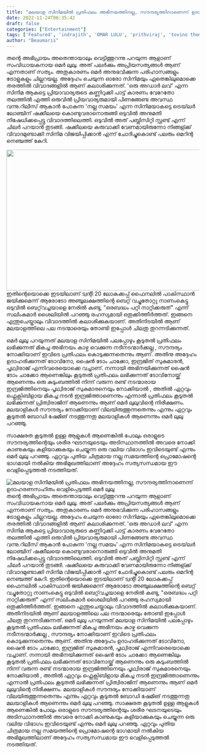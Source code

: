 ```yaml
---
title: "മലയാള സിനിമയിൽ പ്രതിഫലം അഭിനയത്തിനല്ല, സൗന്ദര്യത്തിനാണെന്ന് ഉദാഹരണസഹിതം വെളിപ്പെടുത്തി ഒമർ ലുലു"
date: 2022-11-24T06:35:42
draft: false
categories: ["Entertainment"]
tags: ['Featured', 'indrajith', 'OMAR LULU', 'prithviraj', 'tovino thomas']
author: "Beaumaris"
---
```


തന്റെ അഭിപ്രായം അതെന്തായാലും വെട്ടിത്തുറന്നു പറയുന്ന ആളാണ് സംവിധായകനായ ഒമർ ലുലു. അത് പലർക്കും അപ്രിയസത്യങ്ങൾ ആണ് എന്നതാണ് സത്യം. അതുകാരണം ഒമർ അനുഭവിക്കുന്ന പരിഹാസങ്ങളും ട്രോളുകളും ചില്ലറയല്ല. അദ്ദേഹം ചെയുന്ന ഓരോ സിനിമയും ഏതെങ്കിലുമൊക്കെ തരത്തിൽ വിവാദങ്ങളിൽ ആണ് കലാശിക്കുന്നത്. 'ഒരു അഡാർ ലവ്' എന്ന സിനിമ ആകട്ടെ പ്രിയാവാര്യരുടെ കണ്ണിറുക്കി പാട്ട് കാരണം വേറേതോ തലത്തിൽ എത്തി ഒരുവിൽ പ്രിയവാര്യരുമായി പിണങ്ങേണ്ട അവസ്ഥ വന്നു.റിലീസ് ആകാൻ പോകുന്ന 'നല്ല സമയം' എന്ന സിനിമയാകട്ടെ ട്രെയ്‌ലർ ലോഞ്ചിന് ഷക്കീലയെ കൊണ്ടുവരാനൊരുങ്ങി ഒടുവിൽ അനുമതി നിഷേധിക്കപ്പെട്ടു വിവാദത്തിലെത്തി. ഒടുവിൽ അത് പബ്ലിസിറ്റി സ്റ്റണ്ട് എന്ന് ചിലർ പറയാൻ തുടങ്ങി. ഷക്കീലയെ കരുവാക്കി വേണമായിരുന്നോ നിങ്ങള്ക്ക് വിവാദമുണ്ടാക്കി സിനിമ വിജയിപ്പിക്കാൻ എന്ന് ചോദിച്ചുകൊണ്ട് പലരും ഒമറിന്റ നെഞ്ചത്ത് കേറി.

<img class="wp-image-363451 aligncenter" src="https://cdn.boolokam.com/articles/2022/11/DQQQQQ-2-300x169.jpg" alt="" width="651" height="367" />ഇതിന്റെയൊക്കെ ഇടയിലാണ് ട്വന്റി 20 ലോകക്കപ്പ് ഫൈനലിൽ പാകിസ്ഥാൻ ജയിക്കുമെന്ന് ആരോടോ അഞ്ചുലക്ഷത്തിന്റെ ബെറ്റ് വച്ചുതോറ്റു നാണംകെട്ടു ഒടുവിൽ ബെറ്റ്‌വച്ചയാളെ നേരിൽ കണ്ടു, "ഒരബദ്ധം പറ്റി നാറ്റിക്കരുത്" എന്ന് സലിംകുമാർ ശൈലിയിൽ പറഞ്ഞു രഹസ്യമായി ഒതുക്കിത്തീർത്തത്. ഇങ്ങനെ എന്തുചെയ്താലും വിവാദത്തിൽ കലാശിക്കുകയാണ്. അതിനിടയിൽ ആണ് മലയാളത്തിലെ പല നടന്മാരെയും തോണ്ടി ഇപ്പോൾ ചിലതു തുറന്നടിക്കുന്നത്.

ഒമർ ലുലു പറയുന്നത് മലയാള സിനിമയിൽ പലപ്പോഴും കൂടുതൽ പ്രതിഫലം ലഭിക്കുന്നത് മികച്ച അഭിനയം കാഴ്ച വെക്കുന്ന നടീനടന്മാർക്കല്ല , സൗന്ദര്യം നോക്കിയാണ് ഇവിടെ പ്രതിഫലം കൊടുക്കുന്നതെന്നും ആണ്. അതിനു അദ്ദേഹം ഉദാഹരിക്കുന്നത് ടോവിനോ, ഷൈൻ ടോം ചാക്കോ, ഇന്ദ്രജിത് സുകുമാരൻ, പൃഥ്വിരാജ് എന്നിവരെയൊക്കെ വച്ചാണ്. നന്നായി അഭിനയിക്കുന്നത് ഷൈൻ ടോം ചാക്കോ ആണെങ്കിലും കൂടുതൽ പ്രതിഫലം ലഭിക്കുന്നത് ടോവിനോയ്ക്ക് ആണെന്നും ഒരു കുടുംബത്തിൽ നിന്ന് വരുന്ന രണ്ട് നടന്മാരായ ഇന്ദ്രജിത്തിനെയും പൃഥ്വിരാജ് സുകുമാരനെയും നോക്കിയാൽ , അതിൽ ഏറ്റവും ഫ്ലെക്സിബിളായ മികച്ച നടൻ ഇന്ദ്രജിത്താണെന്നും എന്നാൽ പ്രതിഫലം കൂടുതൽ ലഭിക്കുന്നത് പ്രിത്വിരാജിന് ആണെന്നും ആണ് ഒമർ ലുലുവിന്റെ നിരീക്ഷണം. മലയാളികൾ സൗന്ദര്യം നോക്കിയാണ് വിലയിരുത്തുന്നതെന്നും എന്നും ഏറ്റവും കൂടുതൽ ബോഡി ഷേമിങ് നടത്തുന്നതു മലയാളികൾ ആണെന്നും ഒമർ ലുലു പറഞ്ഞു.

സാക്ഷരത കൂടുതൽ ഉള്ള ആളുകൾ ആണെങ്കിൽ പോലും ഒരാളുടെ സൗന്ദര്യത്തിന്റെയും ശരീര ഘടനയുടെയും അടിസ്ഥാനത്തിൽ അവരെ നോക്കി കാണുകയും കളിയാക്കുകയും ചെയ്യുന്ന ഒരു വലിയ വിഭാഗം ഇവിടെയുണ്ട് എന്നും ഒമർ ലുലു പറഞ്ഞു. ഏറ്റവും പുതിയ ചിത്രമായ നല്ല സമയത്തിന്റെ പ്രൊമോഷന്റെ ഭാഗമായി നൽകിയ അഭിമുഖത്തിലാണ് അദ്ദേഹം സത്യസന്ധമായ ഈ വെളിപ്പെടുത്തൽ നടത്തിയത്.


![മലയാള സിനിമയിൽ പ്രതിഫലം അഭിനയത്തിനല്ല, സൗന്ദര്യത്തിനാണെന്ന് ഉദാഹരണസഹിതം വെളിപ്പെടുത്തി ഒമർ ലുലു](https://cdn.boolokam.com/articles/2022/11/DQQQQQ-2-300x169.jpg)തന്റെ അഭിപ്രായം അതെന്തായാലും വെട്ടിത്തുറന്നു പറയുന്ന ആളാണ് സംവിധായകനായ ഒമർ ലുലു. അത് പലർക്കും അപ്രിയസത്യങ്ങൾ ആണ് എന്നതാണ് സത്യം. അതുകാരണം ഒമർ അനുഭവിക്കുന്ന പരിഹാസങ്ങളും ട്രോളുകളും ചില്ലറയല്ല. അദ്ദേഹം ചെയുന്ന ഓരോ സിനിമയും ഏതെങ്കിലുമൊക്കെ തരത്തിൽ വിവാദങ്ങളിൽ ആണ് കലാശിക്കുന്നത്. 'ഒരു അഡാർ ലവ്' എന്ന സിനിമ ആകട്ടെ പ്രിയാവാര്യരുടെ കണ്ണിറുക്കി പാട്ട് കാരണം വേറേതോ തലത്തിൽ എത്തി ഒരുവിൽ പ്രിയവാര്യരുമായി പിണങ്ങേണ്ട അവസ്ഥ വന്നു.റിലീസ് ആകാൻ പോകുന്ന 'നല്ല സമയം' എന്ന സിനിമയാകട്ടെ ട്രെയ്‌ലർ ലോഞ്ചിന് ഷക്കീലയെ കൊണ്ടുവരാനൊരുങ്ങി ഒടുവിൽ അനുമതി നിഷേധിക്കപ്പെട്ടു വിവാദത്തിലെത്തി. ഒടുവിൽ അത് പബ്ലിസിറ്റി സ്റ്റണ്ട് എന്ന് ചിലർ പറയാൻ തുടങ്ങി. ഷക്കീലയെ കരുവാക്കി വേണമായിരുന്നോ നിങ്ങള്ക്ക് വിവാദമുണ്ടാക്കി സിനിമ വിജയിപ്പിക്കാൻ എന്ന് ചോദിച്ചുകൊണ്ട് പലരും ഒമറിന്റ നെഞ്ചത്ത് കേറി. ഇതിന്റെയൊക്കെ ഇടയിലാണ് ട്വന്റി 20 ലോകക്കപ്പ് ഫൈനലിൽ പാകിസ്ഥാൻ ജയിക്കുമെന്ന് ആരോടോ അഞ്ചുലക്ഷത്തിന്റെ ബെറ്റ് വച്ചുതോറ്റു നാണംകെട്ടു ഒടുവിൽ ബെറ്റ്‌വച്ചയാളെ നേരിൽ കണ്ടു, "ഒരബദ്ധം പറ്റി നാറ്റിക്കരുത്" എന്ന് സലിംകുമാർ ശൈലിയിൽ പറഞ്ഞു രഹസ്യമായി ഒതുക്കിത്തീർത്തത്. ഇങ്ങനെ എന്തുചെയ്താലും വിവാദത്തിൽ കലാശിക്കുകയാണ്. അതിനിടയിൽ ആണ് മലയാളത്തിലെ പല നടന്മാരെയും തോണ്ടി ഇപ്പോൾ ചിലതു തുറന്നടിക്കുന്നത്. ഒമർ ലുലു പറയുന്നത് മലയാള സിനിമയിൽ പലപ്പോഴും കൂടുതൽ പ്രതിഫലം ലഭിക്കുന്നത് മികച്ച അഭിനയം കാഴ്ച വെക്കുന്ന നടീനടന്മാർക്കല്ല , സൗന്ദര്യം നോക്കിയാണ് ഇവിടെ പ്രതിഫലം കൊടുക്കുന്നതെന്നും ആണ്. അതിനു അദ്ദേഹം ഉദാഹരിക്കുന്നത് ടോവിനോ, ഷൈൻ ടോം ചാക്കോ, ഇന്ദ്രജിത് സുകുമാരൻ, പൃഥ്വിരാജ് എന്നിവരെയൊക്കെ വച്ചാണ്. നന്നായി അഭിനയിക്കുന്നത് ഷൈൻ ടോം ചാക്കോ ആണെങ്കിലും കൂടുതൽ പ്രതിഫലം ലഭിക്കുന്നത് ടോവിനോയ്ക്ക് ആണെന്നും ഒരു കുടുംബത്തിൽ നിന്ന് വരുന്ന രണ്ട് നടന്മാരായ ഇന്ദ്രജിത്തിനെയും പൃഥ്വിരാജ് സുകുമാരനെയും നോക്കിയാൽ , അതിൽ ഏറ്റവും ഫ്ലെക്സിബിളായ മികച്ച നടൻ ഇന്ദ്രജിത്താണെന്നും എന്നാൽ പ്രതിഫലം കൂടുതൽ ലഭിക്കുന്നത് പ്രിത്വിരാജിന് ആണെന്നും ആണ് ഒമർ ലുലുവിന്റെ നിരീക്ഷണം. മലയാളികൾ സൗന്ദര്യം നോക്കിയാണ് വിലയിരുത്തുന്നതെന്നും എന്നും ഏറ്റവും കൂടുതൽ ബോഡി ഷേമിങ് നടത്തുന്നതു മലയാളികൾ ആണെന്നും ഒമർ ലുലു പറഞ്ഞു. സാക്ഷരത കൂടുതൽ ഉള്ള ആളുകൾ ആണെങ്കിൽ പോലും ഒരാളുടെ സൗന്ദര്യത്തിന്റെയും ശരീര ഘടനയുടെയും അടിസ്ഥാനത്തിൽ അവരെ നോക്കി കാണുകയും കളിയാക്കുകയും ചെയ്യുന്ന ഒരു വലിയ വിഭാഗം ഇവിടെയുണ്ട് എന്നും ഒമർ ലുലു പറഞ്ഞു. ഏറ്റവും പുതിയ ചിത്രമായ നല്ല സമയത്തിന്റെ പ്രൊമോഷന്റെ ഭാഗമായി നൽകിയ അഭിമുഖത്തിലാണ് അദ്ദേഹം സത്യസന്ധമായ ഈ വെളിപ്പെടുത്തൽ നടത്തിയത്.
